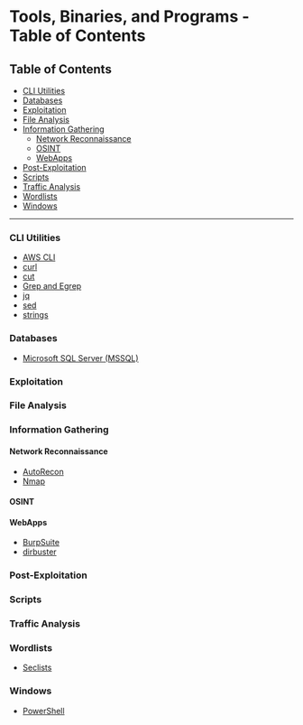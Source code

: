 # Tools, Binaries, and Programs - Table of Contents
## Table of Contents
- <a href="#cli-utils">CLI Utilities</a>
- [Databases](#Databases)
- [Exploitation](#Exploitation)
- <a href="#file-analysis">File Analysis</a>
- <a href="#information-gathering">Information Gathering</a>
	- <a href="#network-recon">Network Reconnaissance</a>
	- [OSINT](#OSINT)
	- [WebApps](#WebApps)
- [Post-Exploitation](#Post-Exploitation)
- [Scripts](#Scripts)
- <a href="#traffic-analysis">Traffic Analysis</a>
- [Wordlists](#Wordlists)
- [Windows](#Windows)

* * *

### CLI Utilities <a id="cli-utils"></a>
- [AWS CLI](Linux%20CLI%20Utilities/AWS%20CLI.md)
- [curl](Linux%20CLI%20Utilities/curl.md)
- [cut](Linux%20CLI%20Utilities/Fundamental%20Linux/cut.md)
- [Grep and Egrep](Linux%20CLI%20Utilities/Fundamental%20Linux/Grep%20and%20Egrep.md)
- [jq](Linux%20CLI%20Utilities/jq.md)
- [sed](Linux%20CLI%20Utilities/Fundamental%20Linux/sed.md)
- [strings](Linux%20CLI%20Utilities/strings.md)
### Databases
- [Microsoft SQL Server (MSSQL)](Databases/Microsoft%20SQL%20Server%20(MSSQL).md)
### Exploitation
### File Analysis <a id="file-analysis"></a>
### Information Gathering <a id="information-gathering"></a>
#### Network Reconnaissance <a id="network-recon"></a>
- [AutoRecon](Information%20Gathering/Network%20Reconnaissance/AutoRecon.md)
- [Nmap](Information%20Gathering/Network%20Reconnaissance/Nmap.md)
#### OSINT
#### WebApps
- [BurpSuite](Information%20Gathering/Web%20Applications/BurpSuite.md)
- [dirbuster](Information%20Gathering/Web%20Applications/dirbuster.md)
### Post-Exploitation
### Scripts
### Traffic Analysis <a id="traffic-analysis"></a>
### Wordlists
- [Seclists](Wordlists/Seclists.md)
### Windows
- [PowerShell](Windows/PowerShell.md)

